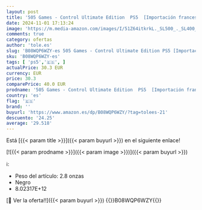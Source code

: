 ```yaml
---
layout: post
title: '505 Games - Control Ultimate Edition  PS5  [Importación francesa]'
date: 2024-11-01 17:13:24
image: 'https://m.media-amazon.com/images/I/51Z64itkrkL._SL500_._SL400_.jpg'
comments: true
category: ofertas
author: 'tole.es'
slug: 'B08WQP6WZY-es 505 Games - Control Ultimate Edition PS5 [Importación...'
sku: 'B08WQP6WZY-es'
tags: [ 'ps5','🇪🇸', ]
actualPrice: 30.3 EUR
currency: EUR
price: 30.3
comparePrice: 40.0 EUR
prodname: '505 Games - Control Ultimate Edition  PS5  [Importación francesa]'
country: 'es'
flag: '🇪🇸'
brand: ''
buyurl: 'https://www.amazon.es/dp/B08WQP6WZY/?tag=tolees-21'
descuento: '24.25'
average: '29.518'
---
```


Está [{{< param title >}}]({{< param buyurl >}}) en el siguiente enlace!

[![{{< param prodname >}}]({{< param image >}})]({{< param buyurl >}})

ℹ️:

- Peso del artículo: 2.8 onzas
- Negro
- 8.02317E+12

[🛒 Ver la oferta!!]({{< param buyurl >}})
{{<world>}}B08WQP6WZY{{</world>}}
